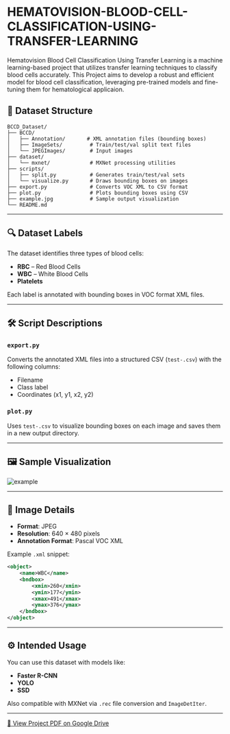 # HEMATOVISION-BLOOD-CELL-CLASSIFICATION-USING-TRANSFER-LEARNING
Hematovision Blood Cell Classification Using Transfer Learning is a machine learning-based project that utilizes transfer learning techniques to classify blood cells accurately. This Project aims to develop a robust and efficient model for blood cell classification, leveraging pre-trained models and fine-tuning them for hematological applicaion.

## 📁 Dataset Structure

```
BCCD_Dataset/
├── BCCD/
│   ├── Annotation/       # XML annotation files (bounding boxes)
│   ├── ImageSets/         # Train/test/val split text files
│   └── JPEGImages/        # Input images
├── dataset/
│   └── mxnet/             # MXNet processing utilities
├── scripts/
│   ├── split.py           # Generates train/test/val sets
│   └── visualize.py       # Draws bounding boxes on images
├── export.py              # Converts VOC XML to CSV format
├── plot.py                # Plots bounding boxes using CSV
├── example.jpg            # Sample output visualization
└── README.md
```

---

## 🔍 Dataset Labels

The dataset identifies three types of blood cells:
- **RBC** – Red Blood Cells  
- **WBC** – White Blood Cells  
- **Platelets**

Each label is annotated with bounding boxes in VOC format XML files.

---

## 🛠️ Script Descriptions

### `export.py`
Converts the annotated XML files into a structured CSV (`test-.csv`) with the following columns:
- Filename
- Class label
- Coordinates (x1, y1, x2, y2)

### `plot.py`
Uses `test-.csv` to visualize bounding boxes on each image and saves them in a new output directory.

---

## 🖼️ Sample Visualization

![example](./example.jpg)

---

## 📐 Image Details

- **Format**: JPEG
- **Resolution**: 640 × 480 pixels
- **Annotation Format**: Pascal VOC XML

Example `.xml` snippet:

```xml
<object>
    <name>WBC</name>
    <bndbox>
        <xmin>260</xmin>
        <ymin>177</ymin>
        <xmax>491</xmax>
        <ymax>376</ymax>
    </bndbox>
</object>
```

---

## ⚙️ Intended Usage

You can use this dataset with models like:
- **Faster R-CNN**
- **YOLO**
- **SSD**

Also compatible with MXNet via `.rec` file conversion and `ImageDetIter`.

---

[📄 View Project PDF on Google Drive](https://drive.google.com/file/d/1fm-U_yhKdk9TwT8hzplfy4dX-T7ysyFM/view?usp=drivesdk)
